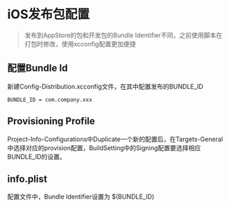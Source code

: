 # iOS发布包配置

> 发布到AppStore的包和开发包的Bundle Identifier不同，之前使用脚本在打包时修改，使用xcconfig配置更加便捷

## 配置Bundle Id

新建Config-Distribution.xcconfig文件，在其中配置发布的BUNDLE_ID

```
BUNDLE_ID = com.company.xxx
```

## Provisioning Profile

Project-Info-Configurations中Duplicate一个新的配置后，在Targets-General中选择对应的provision配置，BuildSetting中的Signing配置要选择相应BUNDLE_ID的设置。

## info.plist

配置文件中，Bundle Identifier设置为 $(BUNDLE_ID)